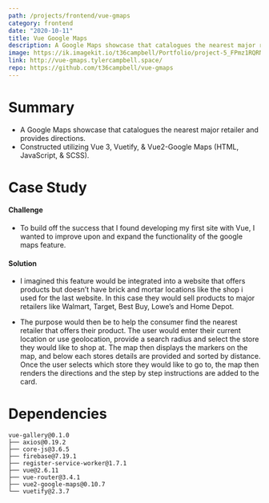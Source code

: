 ```yaml
---
path: /projects/frontend/vue-gmaps
category: frontend
date: "2020-10-11"
title: Vue Google Maps
description: A Google Maps showcase that catalogues the nearest major retailer and provides directions. Constructed utilizing Vue 3, Vuetify, & Vue2-Google Maps
image: https://ik.imagekit.io/t36campbell/Portfolio/project-5_FPmz1RQRN.png
link: http://vue-gmaps.tylercampbell.space/
repo: https://github.com/t36campbell/vue-gmaps
---
```



# Summary

* A Google Maps showcase that catalogues the nearest major retailer and provides directions.
* Constructed utilizing Vue 3, Vuetify, & Vue2-Google Maps (HTML, JavaScript, & SCSS).

# Case Study

#### Challenge

* To build off the success that I found developing my first site with Vue, I wanted to improve upon and expand the functionality of the google maps feature. 

#### Solution

* I imagined this feature would be integrated into a website that offers products but doesn’t have brick and mortar locations like the shop i used for the last website. In this case they would sell products to major retailers like Walmart, Target, Best Buy, Lowe’s and Home Depot. 

* The purpose would then be to help the consumer find the nearest retailer that offers their product. The user would enter their current location or use geolocation, provide a search radius and select the store they would like to shop at. The map then displays the markers on the map, and below each stores details are provided and sorted by distance. Once the user selects which store they would like to go to, the map then renders the directions and the step by step instructions are added to the card. 

# Dependencies 
```
vue-gallery@0.1.0 
├── axios@0.19.2
├── core-js@3.6.5
├── firebase@7.19.1
├── register-service-worker@1.7.1
├── vue@2.6.11
├── vue-router@3.4.1
├── vue2-google-maps@0.10.7
└── vuetify@2.3.7
```
